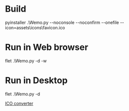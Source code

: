 # Build
pyinstaller .\Wemo.py --noconsole --noconfirm --onefile --icon=assets\icons\favicon.ico

# Run in Web browser
flet .\Wemo.py -d -w

# Run in Desktop
flet .\Wemo.py -d

[ICO converter](https://www.icoconverter.com/)